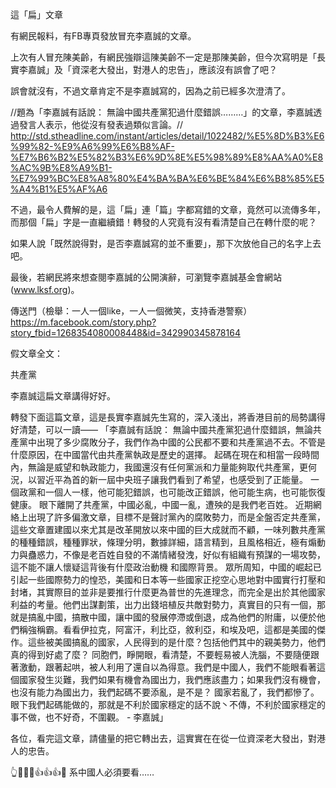 這「扁」文章

有網民報料，有FB專頁發放冒充李嘉誠的文章。

上次有人冒充陳美齡，有網民強辯這陳美齡不一定是那陳美齡，但今次寫明是「長實李嘉誠」及「資深老大發出，對港人的忠告」，應該沒有誤會了吧？

誤會就沒有，不過文章肯定不是李嘉誠寫的，因為之前已經多次澄清了。

//題為「李嘉誠有話說： 無論中國共產黨犯過什麼錯誤………」的文章，李嘉誠透過發言人表示，他從沒有發表過類似言論。//
http://std.stheadline.com/instant/articles/detail/1022482/%E5%8D%B3%E6%99%82-%E9%A6%99%E6%B8%AF-%E7%B6%B2%E5%82%B3%E6%9D%8E%E5%98%89%E8%AA%A0%E8%AC%9B%E8%A9%B1-%E7%99%BC%E8%A8%80%E4%BA%BA%E6%BE%84%E6%B8%85%E5%A4%B1%E5%AF%A6

不過，最令人費解的是，這「扁」連「篇」字都寫錯的文章，竟然可以流傳多年，而那個「扁」字是一直繼續錯！轉發的人究竟有沒有看清楚自己在轉什麼的呢？

如果人說「既然說得對，是否李嘉誠寫的並不重要」，那下次放他自己的名字上去吧。

最後，若網民將來想查閱李嘉誠的公開演辭，可瀏覽李嘉誠基金會網站 (www.lksf.org)。

傳送門（檢舉：一人一個like，一人一個微笑，支持香港警察）
https://m.facebook.com/story.php?story_fbid=1268354080008448&id=342990345878164

假文章全文：

共產黨

李嘉誠這扁文章講得好好。

轉發下面這篇文章，這是長實李嘉誠先生寫的，深入淺出，將香港目前的局勢講得好清楚，可以一讀——
「李嘉誠有話說： 無論中國共產黨犯過什麼錯誤，無論共產黨中出現了多少腐敗分子，我們作為中國的公民都不要和共產黨過不去。不管是什麼原因，在中國當代由共產黨執政是歷史的選擇。
起碼在現在和相當一段時間內，無論是威望和執政能力，我國還沒有任何黨派和力量能夠取代共產黨，更何況，以習近平為首的新一屆中央班子讓我們看到了希望，也感受到了正能量。
一個政黨和一個人一樣，他可能犯錯誤，也可能改正錯誤，他可能生病，也可能恢復健康。 眼下離開了共產黨，中國必亂，中國一亂，遭殃的是我們老百姓。
近期網絡上出現了許多偏激文章，目標不是聲討黨內的腐敗勢力，而是全盤否定共產黨，這些文章置建國以來尤其是改革開放以來中國的巨大成就而不顧，一味列數共產黨的種種錯誤，種種罪狀，條理分明，數據詳細，語言精到，且風格相近，極有煽動力與蠱惑力，不像是老百姓自發的不滿情緒發洩，好似有組織有預謀的一場攻勢，這不能不讓人懷疑這背後有什麼政治動機 和國際背景。 眾所周知，中國的崛起已引起一些國際勢力的惶恐，美國和日本等一些國家正挖空心思地對中國實行打壓和封堵，其實際目的並非是要推行什麼更為普世的先進理念，而完全是出於其他國家利益的考量。他們出謀劃策，出力出錢培植反共敵對勢力，真實目的只有一個，那就是搞亂中國，搞散中國，讓中國的發展停滯或倒退，成為他們的附庸，以便於他們稱強稱霸。看看伊拉克，阿富汗，利比亞，敘利亞，和埃及吧，這都是美國的傑作。這些被美國搞亂的國家，人民得到的是什麼？包括他們其中的親美勢力，他們真的得到好處了麼？
同胞們，睜開眼，看清楚，不要輕易被人洗腦，不要隨便跟著激動，跟著起哄，被人利用了還自以為得意。我們是中國人，我們不能眼看著這個國家發生災難，我們如果有機會為國出力，我們應該盡力；如果我們沒有機會，也沒有能力為國出力，我們起碼不要添亂，是不是？ 國家若亂了，我們都慘了。眼下我們起碼能做的，那就是不利於國家穩定的話不說丶不傳，不利於國家穩定的事不做，也不好奇，不圍觀。 - 李嘉誠」

各位，看完這文章，請儘量的把它轉出去，這實實在在從一位資深老大發出，對港人的忠告。

👆👏👏👏👍👍👍😊
系中國人必須要看……